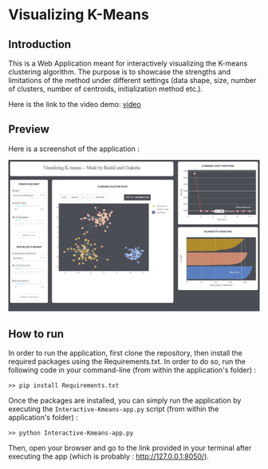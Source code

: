 # Visualizing K-Means

## Introduction
This is a Web Application meant for interactively visualizing the K-means clustering algorithm. The purpose is to showcase the strengths and limitations of the method under different settings (data shape, size, number of clusters, number of centroids, initialization method etc.).

Here is the link to the video demo: [video](https://drive.google.com/drive/folders/1MdHAiXzoCKFRWN0T3f3rEg5lObMe6sY-?usp=share_link)

## Preview
Here is a screenshot of the application :

![alt text](assets/Application_Preview.png.png)

## How to run
In order to run the application, first clone the repository, then install the required packages using the Requirements.txt. In order to do so, run the following code in your command-line (from within the application's folder) :
```
>> pip install Requirements.txt
```
Once the packages are installed, you can simply run the application by executing the `Interactive-Kmeans-app.py` script (from within the application's folder) :
```
>> python Interactive-Kmeans-app.py
```
Then, open your browser and go to the link provided in your terminal after executing the app (which is probably : http://127.0.0.1:8050/).
